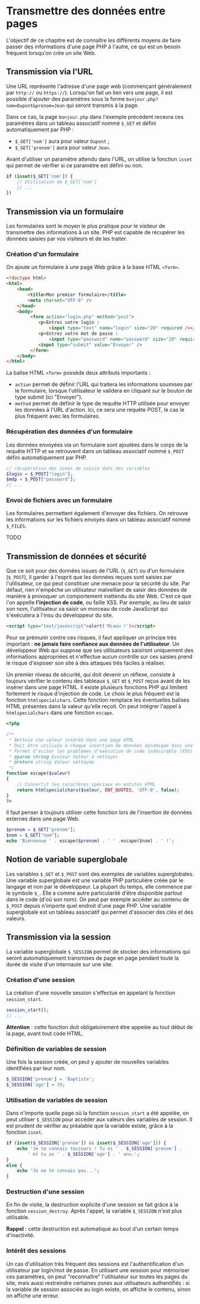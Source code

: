 # Transmettre des données entre pages

L'objectif de ce chapitre est de connaître les différents moyens de faire passer des informations d'une page PHP à l'autre, ce qui est un besoin fréquent lorsqu'on crée un site Web.

## Transmission via l'URL

Une URL représente l'adresse d'une page web (commençant généralement par `http://` ou `https://`). Lorsqu'on fait un lien vers une page, il est possible d'ajouter des paramètres sous la forme `bonjour.php?nom=Dupont&prenom=Jean` qui seront transmis à la page.

Dans ce cas, la page `bonjour.php` dans l'exemple précédent recevra ces paramètres dans un tableau associatif nommé `$_GET` et défini automatiquement par PHP :

* `$_GET['nom']` aura pour valeur `Dupont` ;
* `$_GET['prenom']` aura pour valeur `Jean`.

Avant d'utiliser un paramètre attendu dans l'URL, on utilise la fonction `isset` qui permet de vérifier si ce paramètre est défini ou non.

```php
if (isset($_GET['nom']) {
    // Utilisation de $_GET['nom']
    // ...
})
```

## Transmission via un formulaire

Les formulaires sont le moyen le plus pratique pour le visiteur de transmettre des informations à un site. PHP est capable de récupérer les données saisies par vos visiteurs et de les traiter. 

### Création d'un formulaire

On ajoute un formulaire à une page Web grâce à la base HTML `<form>`.

```html
<!doctype html>
<html>
    <head>
        <title>Mon premier formulaire</title>
        <meta charset="UTF-8" />
    </head>
    <body>
         <form action="login.php" method="post"> 
            <p>Entrez votre login :
                <input type="text" name="login" size="20" required /></p>
            <p>Entrez votre mot de passe :
                <input type="password" name="password" size="20" required /></p>
            <input type="submit" value="Envoyer" />
         </form>
    </body>
</html>
```

La balise HTML `<form>` possède deux attributs importants :

* `action` permet de définir l'URL qui traitera les informations soumises par le formulaire, lorsque l'utilisateur le validera en cliquant sur le bouton de type submit (ici "Envoyer").
* `method` permet de définir le type de requête HTTP utilisée pour envoyer les données à l'URL d'action. Ici, ce sera une requête POST, le cas le plus fréquent avec les formulaires.

### Récupération des données d'un formulaire

Les données envoyées via un formulaire sont ajoutées dans le corps de la requête HTTP et se retrouvent dans un tableau associatif nommé `$_POST` défini automatiquement par PHP.

```php
// récupération des zones de saisie dans des variables
$login = $_POST["login"];
$mdp = $_POST["password"];
// ...
```

### Envoi de fichiers avec un formulaire

Les formulaires permettent également d'envoyer des fichiers. On retrouve les informations sur les fichiers envoyés dans un tableau associatif nommé `$_FILES`.

TODO

## Transmission de données et sécurité

Que ce soit pour des données issues de l'URL (`$_GET`) ou d'un formulaire (`$_POST`), il garder à l'esprit que les données reçues sont saisies par l'utilisateur, ce qui peut constituer une menace pour la sécurité du site. Par défaut, rien n'empêche un utilisateur malveillant de saisir des données de manière à provoquer un comportement inattendu du site Web. C'est ce que l'on appelle **l'injection de code**, ou faille XSS. Par exemple, au lieu de saisir son nom, l'utilisateur va saisir un morceau de code JavaScript qui s'exécutera à l'insu du développeur du site.

```html
<script type="text/javascript">alert('Miaou !')</script>
```

Pour se prémunir contre ces risques, il faut appliquer un principe très important : **ne jamais faire confiance aux données de l'utilisateur**. Un développeur Web qui suppose que ses utilisateurs saisiront uniquement des informations appropriées et n'effectue aucun contrôle sur ces saisies prend le risque d'exposer son site à des attaques très faciles à réaliser.

Un premier niveau de sécurité, qui doit devenir un réflexe, consiste à toujours vérifier le contenu des tableaux `$_GET` et `$_POST` reçus avant de les insérer dans une page HTML. Il existe plusieurs fonctions PHP qui limitent fortement le risque d'injection de code. Le choix le plus fréquent est la fonction `htmlspecialchars`. Cette fonction remplace les éventuelles balises HTML présentes dans la valeur qu'elle reçoit. On peut intégrer l'appel à `htmlspecialchars` dans une fonction `escape`.

```php
<?php

/**
 * Nettoie une valeur insérée dans une page HTML
 * Doit être utilisée à chaque insertion de données dynamique dans une page HTML
 * Permet d'éviter les problèmes d'exécution de code indésirable (XSS)
 * @param string $valeur Valeur à nettoyer
 * @return string Valeur nettoyée
 */
function escape($valeur)
{
    // Convertit les caractères spéciaux en entités HTML
    return htmlspecialchars($valeur, ENT_QUOTES, 'UTF-8', false);
}
?>
```

Il faut penser à toujours utiliser cette fonction lors de l'insertion de données externes dans une page Web.

```php
$prenom = $_GET["prenom"];
$nom = $_GET["nom"];
echo 'Bienvenue ' . escape($prenom) . ' ' .escape($nom) . ' !';
```

## Notion de variable superglobale

Les variables `$_GET` et `$_POST` sont des exemples de variables superglobales. Une variable superglobale est une variable PHP particulière créée par le langage et non par le développeur. La plupart du temps, elle commence par le symbole `$_`. Elle a comme autre particularité d'être disponible partout dans le code (d'où son nom). On peut par exemple accéder au contenu de `$_POST` depuis n'importe quel endroit d'une page PHP. Une variable superglobale est un tableau associatif qui permet d'associer des clés et des valeurs.

## Transmission via la session

La variable superglobale `$_SESSION` permet de stocker des informations qui seront automatiquement transmises de page en page pendant toute la durée de visite d'un internaute sur une site.

### Création d'une session

La création d'une nouvelle session s'effectue en appelant la fonction `session_start`.

```php
session_start();
// ...
```

**Attention** : cette fonction doit obligatoirement être appelée au tout début de la page, avant tout code HTML.

### Définition de variables de session

Une fois la session créée, on peut y ajouter de nouvelles variables identifiées par leur nom.

```php
$_SESSION['prenom'] = 'Baptiste';
$_SESSION['age'] = 39;
```

### Utilisation de variables de session

Dans n'importe quelle page où la fonction `session_start` a été appelée, on peut utiliser `$_SESSION` pour accéder aux valeurs des variables de session. Il est prudent de vérifier au préalable que la variable existe, grâce à la fonction `isset`.

```php
if (isset($_SESSION['prenom']) && isset($_SESSION['age'])) {
    echo 'Je te connais toujours ! Tu es ' . $_SESSION['prenom'] . 
        ' et tu as ' . $_SESSION['age'] . ' ans.';
}
else {
    echo "Je ne te connais pas...";
}
```

### Destruction d'une session

En fin de visite, la destruction explicite d'une session se fait grâce à la fonction `session_destroy`. Après l'appel, la variable `$_SESSION` n'est plus utilisable.

**Rappel** : cette destruction est automatique au bout d'un certain temps d'inactivité.

### Intérêt des sessions

Un cas d'utilisation très fréquent des sessions est l'authentification d'un utilisateur par login/mot de passe. En utilisant une session pour mémoriser ces paramètres, on peut "reconnaître" l'utilisateur sur toutes les pages du site, mais aussi restreindre certaines zones aux utilisateurs authentifiés : si la variable de session associée au login existe, on affiche le contenu, sinon on affiche une erreur.
